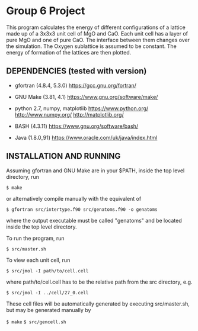 Group 6 Project
===============

This program calculates the energy of different configurations of a lattice
made up of a 3x3x3 unit cell of MgO and CaO. Each unit cell has a layer of
pure MgO and one of pure CaO. The interface between them changes over the
simulation. The Oxygen sublattice is assumed to be constant. The energy of
formation of the lattices are then plotted.

DEPENDENCIES (tested with version)
----------------------------------

- gfortran (4.8.4, 5.3.0)
    https://gcc.gnu.org/fortran/

- GNU Make (3.81, 4.1)
    https://www.gnu.org/software/make/

- python 2.7, numpy, matplotlib
    https://www.python.org/
    http://www.numpy.org/
    http://matplotlib.org/

- BASH (4.3.11)
    https://www.gnu.org/software/bash/

- Java (1.8.0_91)
    https://www.oracle.com/uk/java/index.html

INSTALLATION AND RUNNING
------------------------

Assuming gfortran and GNU Make are in your $PATH,
inside the top level directory, run

`$ make`

or alternatively compile manually with the equivalent of

`$ gfortran src/intertype.f90 src/genatoms.f90 -o genatoms`

where the output executable must be called "genatoms" and be located
inside the top level directory.

To run the program, run

`$ src/master.sh`

To view each unit cell, run

`$ src/jmol -I path/to/cell.cell`

where path/to/cell.cell has to be the relative path from the src directory, e.g.

`$ src/jmol -I ../cell/27_0.cell`

These cell files will be automatically generated by executing src/master.sh,
but may be generated manually by

`$ make`
`$ src/gencell.sh`